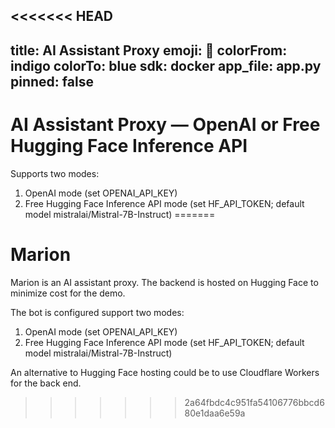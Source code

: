 <<<<<<< HEAD
---
title: AI Assistant Proxy
emoji: 🤖
colorFrom: indigo
colorTo: blue
sdk: docker
app_file: app.py
pinned: false
---

# AI Assistant Proxy — OpenAI or Free Hugging Face Inference API

Supports two modes:
1) OpenAI mode (set OPENAI_API_KEY)
2) Free Hugging Face Inference API mode (set HF_API_TOKEN; default model mistralai/Mistral-7B-Instruct)
=======
# Marion

Marion is an AI assistant proxy. The backend is hosted on Hugging Face to minimize cost for the demo.

The bot is configured support two modes:
1) OpenAI mode (set OPENAI_API_KEY)
2) Free Hugging Face Inference API mode (set HF_API_TOKEN; default model mistralai/Mistral-7B-Instruct)

An alternative to Hugging Face hosting could be to use Cloudflare Workers for the back end. 
>>>>>>> 2a64fbdc4c951fa54106776bbcd680e1daa6e59a

